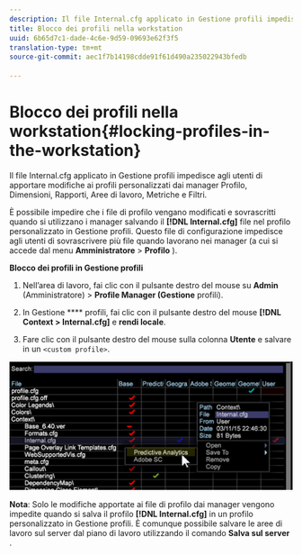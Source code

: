 ```yaml
---
description: Il file Internal.cfg applicato in Gestione profili impedisce agli utenti di apportare modifiche ai profili personalizzati dai manager Profilo, Dimensioni, Rapporti, Aree di lavoro, Metriche e Filtri.
title: Blocco dei profili nella workstation
uuid: 6b65d7c1-dade-4c6e-9d59-09693e62f3f5
translation-type: tm+mt
source-git-commit: aec1f7b14198cdde91f61d490a235022943bfedb

---
```



# Blocco dei profili nella workstation{#locking-profiles-in-the-workstation}

Il file Internal.cfg applicato in Gestione profili impedisce agli utenti di apportare modifiche ai profili personalizzati dai manager Profilo, Dimensioni, Rapporti, Aree di lavoro, Metriche e Filtri.

È possibile impedire che i file di profilo vengano modificati e sovrascritti quando si utilizzano i manager salvando il **[!DNL Internal.cfg]** file nel profilo personalizzato in Gestione profili. Questo file di configurazione impedisce agli utenti di sovrascrivere più file quando lavorano nei manager (a cui si accede dal menu **Amministratore** > **Profilo** ).

**Blocco dei profili in Gestione profili**

1. Nell’area di lavoro, fai clic con il pulsante destro del mouse su **Admin** (Amministratore) > **Profile Manager (Gestione** profili).

1. In Gestione **** profili, fai clic con il pulsante destro del mouse **[!DNL Context > Internal.cfg]** e **rendi locale**.

1. Fare clic con il pulsante destro del mouse sulla colonna **Utente** e salvare in un `<custom profile>`.

![](assets/dwb_lock_profiles.png)

**Nota**: Solo le modifiche apportate ai file di profilo dai manager vengono impedite quando si salva il profilo **[!DNL Internal.cfg]** in un profilo personalizzato in Gestione profili. È comunque possibile salvare le aree di lavoro sul server dal piano di lavoro utilizzando il comando **Salva sul server** .
